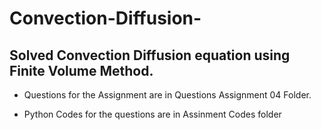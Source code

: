 # Convection-Diffusion-
## Solved Convection Diffusion equation using Finite Volume Method.


- Questions for the Assignment are in Questions Assignment 04 Folder.

- Python Codes for the questions are in Assinment Codes folder





